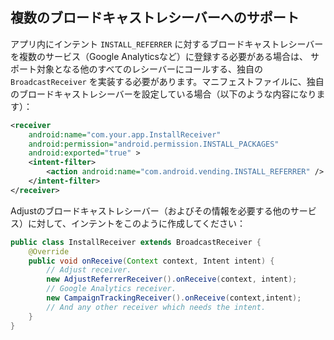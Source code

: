 ## 複数のブロードキャストレシーバーへのサポート

アプリ内にインテント `INSTALL_REFERRER` に対するブロードキャストレシーバーを複数のサービス（Google Analyticsなど）に登録する必要がある場合は、
サポート対象となる他のすべてのレシーバーにコールする、独自の `BroadcastReceiver` を実装する必要があります。マニフェストファイルに、独自のブロードキャストレシーバーを設定している場合（以下のような内容になります）：

```xml
<receiver
    android:name="com.your.app.InstallReceiver"
    android:permission="android.permission.INSTALL_PACKAGES"
    android:exported="true" >
    <intent-filter>
        <action android:name="com.android.vending.INSTALL_REFERRER" />
    </intent-filter>
</receiver>
```

Adjustのブロードキャストレシーバー（およびその情報を必要する他のサービス）に対して、インテントをこのように作成してください：

```java
public class InstallReceiver extends BroadcastReceiver {
    @Override
    public void onReceive(Context context, Intent intent) {
        // Adjust receiver.
        new AdjustReferrerReceiver().onReceive(context, intent);
        // Google Analytics receiver.
        new CampaignTrackingReceiver().onReceive(context,intent);
        // And any other receiver which needs the intent.
    }
}
```
